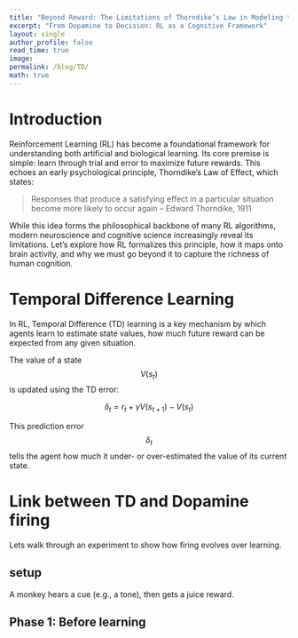 ```yaml
---
title: "Beyond Reward: The Limitations of Thorndike’s Law in Modeling the Mind"
excerpt: "From Dopamine to Decision: RL as a Cognitive Framework"
layout: single
author_profile: false
read_time: true
image: 
permalink: /blog/TD/
math: true
---
```


# Introduction

Reinforcement Learning (RL) has become a foundational framework for understanding both artificial and biological learning. Its core premise is simple: learn through trial and error to maximize future rewards. This echoes an early psychological principle, Thorndike’s Law of Effect, which states:

>Responses that produce a satisfying effect in a particular situation become more likely to occur again
– Edward Thorndike, 1911

While this idea forms the philosophical backbone of many RL algorithms, modern neuroscience and cognitive science increasingly reveal its limitations. Let’s explore how RL formalizes this principle, how it maps onto brain activity, and why we must go beyond it to capture the richness of human cognition.

# Temporal Difference Learning
In RL, Temporal Difference (TD) learning is a key mechanism by which agents learn to estimate state values, how much future reward can be expected from any given situation.

The value of a state $$V(s_{t})$$ is updated using the TD error:

$$
\delta_t = r_t + \gamma V(s_{t+1}) - V(s_t)
$$

This prediction error $$\delta_t$$ tells the agent how much it under- or over-estimated the value of its current state.

# Link between TD and Dopamine firing

Lets walk through an experiment to show how firing evolves over learning.

## setup
A monkey hears a cue (e.g., a tone), then gets a juice reward.

## Phase 1: Before learning
